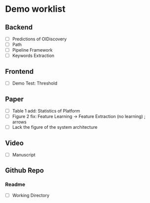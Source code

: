# Demo worklist
## Backend
+ [ ] Predictions of OIDiscovery
+ [ ] Path
+ [ ] Pipeline Framework
+ [ ] Keywords Extraction

## Frontend
+ [ ] Demo Test: Threshold


## Paper
+ [ ] Table 1 add: Statistics of Platform
+ [ ] Figure 2 fix: Feature Learning -> Feature Extraction (no learning) ; arrows
+ [ ] Lack the figure of the system architecture

## Video
+ [ ] Manuscript

## Github Repo
### Readme
+ [ ] Working Directory

